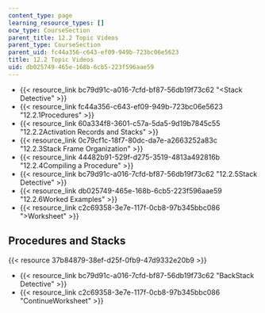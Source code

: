 ```yaml
---
content_type: page
learning_resource_types: []
ocw_type: CourseSection
parent_title: 12.2 Topic Videos
parent_type: CourseSection
parent_uid: fc44a356-c643-ef09-949b-723bc06e5623
title: 12.2 Topic Videos
uid: db025749-465e-168b-6cb5-223f596aae59
---
```


*   {{< resource_link bc79d91c-a016-7cfd-bf87-56db19f73c62 "\<Stack Detective" >}}
*   {{< resource_link fc44a356-c643-ef09-949b-723bc06e5623 "12.2.1Procedures" >}}
*   {{< resource_link 60a334f8-3601-c57a-5da5-9d19b7845c55 "12.2.2Activation Records and Stacks" >}}
*   {{< resource_link 0c79cf1c-18f7-80dc-da7e-a2663252a83c "12.2.3Stack Frame Organization" >}}
*   {{< resource_link 44482b91-529f-d275-3519-4813a492816b "12.2.4Compiling a Procedure" >}}
*   {{< resource_link bc79d91c-a016-7cfd-bf87-56db19f73c62 "12.2.5Stack Detective" >}}
*   {{< resource_link db025749-465e-168b-6cb5-223f596aae59 "12.2.6Worked Examples" >}}
*   {{< resource_link c2c69358-3e7e-117f-0cb8-97b345bbc086 "\>Worksheet" >}}

Procedures and Stacks
---------------------

{{< resource 37b84879-38ef-d25f-0fb9-47d9332e20b9 >}}

*   {{< resource_link bc79d91c-a016-7cfd-bf87-56db19f73c62 "BackStack Detective" >}}
*   {{< resource_link c2c69358-3e7e-117f-0cb8-97b345bbc086 "ContinueWorksheet" >}}